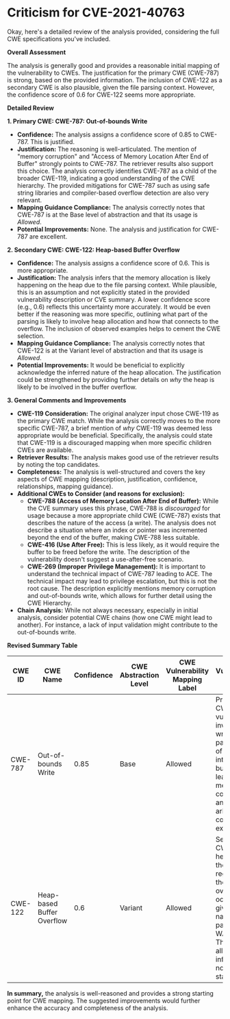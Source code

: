 # Criticism for CVE-2021-40763

Okay, here's a detailed review of the analysis provided, considering the full CWE specifications you've included.

**Overall Assessment**

The analysis is generally good and provides a reasonable initial mapping of the vulnerability to CWEs. The justification for the primary CWE (CWE-787) is strong, based on the provided information. The inclusion of CWE-122 as a secondary CWE is also plausible, given the file parsing context. However, the confidence score of 0.6 for CWE-122 seems more appropriate.

**Detailed Review**

**1. Primary CWE: CWE-787: Out-of-bounds Write**

*   **Confidence:** The analysis assigns a confidence score of 0.85 to CWE-787. This is justified.
*   **Justification:** The reasoning is well-articulated. The mention of "memory corruption" and "Access of Memory Location After End of Buffer" strongly points to CWE-787. The retriever results also support this choice. The analysis correctly identifies CWE-787 as a child of the broader CWE-119, indicating a good understanding of the CWE hierarchy.  The provided mitigations for CWE-787 such as using safe string libraries and compiler-based overflow detection are also very relevant.
*   **Mapping Guidance Compliance:**  The analysis correctly notes that CWE-787 is at the Base level of abstraction and that its usage is *Allowed*.
*   **Potential Improvements:** None. The analysis and justification for CWE-787 are excellent.

**2. Secondary CWE: CWE-122: Heap-based Buffer Overflow**

*   **Confidence:** The analysis assigns a confidence score of 0.6. This is more appropriate.
*   **Justification:** The analysis infers that the memory allocation is likely happening on the heap due to the file parsing context. While plausible, this is an assumption and not explicitly stated in the provided vulnerability description or CVE summary. A lower confidence score (e.g., 0.6) reflects this uncertainty more accurately. It would be even better if the reasoning was more specific, outlining what part of the parsing is likely to involve heap allocation and how that connects to the overflow. The inclusion of observed examples helps to cement the CWE selection.
*   **Mapping Guidance Compliance:** The analysis correctly notes that CWE-122 is at the Variant level of abstraction and that its usage is *Allowed*.
*   **Potential Improvements:** It would be beneficial to explicitly acknowledge the inferred nature of the heap allocation. The justification could be strengthened by providing further details on *why* the heap is likely to be involved in the buffer overflow.

**3.  General Comments and Improvements**

*   **CWE-119 Consideration:** The original analyzer input chose CWE-119 as the primary CWE match. While the analysis correctly moves to the more specific CWE-787, a brief mention of *why* CWE-119 was deemed less appropriate would be beneficial.  Specifically, the analysis could state that CWE-119 is a discouraged mapping when more specific children CWEs are available.
*   **Retriever Results:** The analysis makes good use of the retriever results by noting the top candidates.
*   **Completeness:** The analysis is well-structured and covers the key aspects of CWE mapping (description, justification, confidence, relationships, mapping guidance).
*   **Additional CWEs to Consider (and reasons for exclusion):**
    *   **CWE-788 (Access of Memory Location After End of Buffer):** While the CVE summary uses this phrase, CWE-788 is *discouraged* for usage because a more appropriate child CWE (CWE-787) exists that describes the nature of the access (a write). The analysis does not describe a situation where an index or pointer was incremented beyond the end of the buffer, making CWE-788 less suitable.
    *   **CWE-416 (Use After Free):** This is less likely, as it would require the buffer to be freed before the write. The description of the vulnerability doesn't suggest a use-after-free scenario.
    *   **CWE-269 (Improper Privilege Management):** It is important to understand the technical impact of CWE-787 leading to ACE. The technical impact may lead to privilege escalation, but this is not the root cause. The description explicitly mentions memory corruption and out-of-bounds write, which allows for further detail using the CWE Hierarchy.
*   **Chain Analysis:** While not always necessary, especially in initial analysis, consider potential CWE chains (how one CWE might lead to another). For instance,  a lack of input validation might contribute to the out-of-bounds write.

**Revised Summary Table**

| CWE ID | CWE Name | Confidence | CWE Abstraction Level | CWE Vulnerability Mapping Label | CWE-Vulnerability Mapping Notes |
|---|---|---|---|---|---|
| CWE-787 | Out-of-bounds Write | 0.85 | Base | Allowed | Primary CWE. The vulnerability involves writing data past the end of the intended buffer, leading to memory corruption and potential arbitrary code execution. |
| CWE-122 | Heap-based Buffer Overflow | 0.6 | Variant | Allowed | Secondary CWE. The heap is likely the memory region where the buffer overflow occurs, given the nature of parsing a WAF file. This allocation is inferred and not explicitly stated. |

**In summary,** the analysis is well-reasoned and provides a strong starting point for CWE mapping. The suggested improvements would further enhance the accuracy and completeness of the analysis.